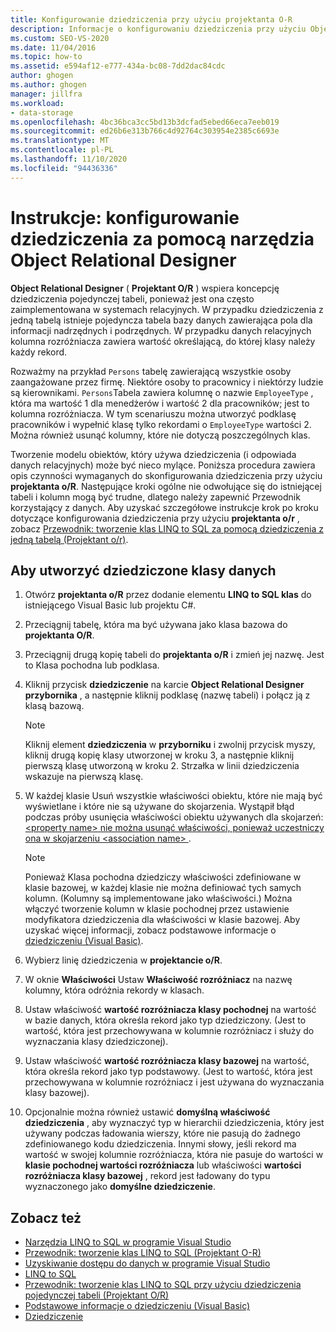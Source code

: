 ```yaml
---
title: Konfigurowanie dziedziczenia przy użyciu projektanta O-R
description: Informacje o konfigurowaniu dziedziczenia przy użyciu Object Relational Designer (Projektant O/R), który obsługuje dziedziczenie pojedynczej tabeli. Utworzono dziedziczone klasy danych.
ms.custom: SEO-VS-2020
ms.date: 11/04/2016
ms.topic: how-to
ms.assetid: e594af12-e777-434a-bc08-7dd2dac84cdc
author: ghogen
ms.author: ghogen
manager: jillfra
ms.workload:
- data-storage
ms.openlocfilehash: 4bc36bca3cc5bd13b3dcfad5ebed66eca7eeb019
ms.sourcegitcommit: ed26b6e313b766c4d92764c303954e2385c6693e
ms.translationtype: MT
ms.contentlocale: pl-PL
ms.lasthandoff: 11/10/2020
ms.locfileid: "94436336"
---
```

# <a name="how-to-configure-inheritance-by-using-the-or-designer"></a>Instrukcje: konfigurowanie dziedziczenia za pomocą narzędzia Object Relational Designer
**Object Relational Designer** ( **Projektant O/R** ) wspiera koncepcję dziedziczenia pojedynczej tabeli, ponieważ jest ona często zaimplementowana w systemach relacyjnych. W przypadku dziedziczenia z jedną tabelą istnieje pojedyncza tabela bazy danych zawierająca pola dla informacji nadrzędnych i podrzędnych. W przypadku danych relacyjnych kolumna rozróżniacza zawiera wartość określającą, do której klasy należy każdy rekord.

Rozważmy na przykład `Persons` tabelę zawierającą wszystkie osoby zaangażowane przez firmę. Niektóre osoby to pracownicy i niektórzy ludzie są kierownikami. `Persons`Tabela zawiera kolumnę o nazwie `EmployeeType` , która ma wartość 1 dla menedżerów i wartość 2 dla pracowników; jest to kolumna rozróżniacza. W tym scenariuszu można utworzyć podklasę pracowników i wypełnić klasę tylko rekordami o `EmployeeType` wartości 2. Można również usunąć kolumny, które nie dotyczą poszczególnych klas.

Tworzenie modelu obiektów, który używa dziedziczenia (i odpowiada danych relacyjnych) może być nieco mylące. Poniższa procedura zawiera opis czynności wymaganych do skonfigurowania dziedziczenia przy użyciu **projektanta o/R**. Następujące kroki ogólne nie odwołujące się do istniejącej tabeli i kolumn mogą być trudne, dlatego należy zapewnić Przewodnik korzystający z danych. Aby uzyskać szczegółowe instrukcje krok po kroku dotyczące konfigurowania dziedziczenia przy użyciu **projektanta o/r** , zobacz [Przewodnik: tworzenie klas LINQ to SQL za pomocą dziedziczenia z jedną tabelą (Projektant o/r)](../data-tools/walkthrough-creating-linq-to-sql-classes-by-using-single-table-inheritance-o-r-designer.md).

## <a name="to-create-inherited-data-classes"></a>Aby utworzyć dziedziczone klasy danych

1. Otwórz **projektanta o/R** przez dodanie elementu **LINQ to SQL klas** do istniejącego Visual Basic lub projektu C#.

2. Przeciągnij tabelę, która ma być używana jako klasa bazowa do **projektanta O/R**.

3. Przeciągnij drugą kopię tabeli do **projektanta o/R** i zmień jej nazwę. Jest to Klasa pochodna lub podklasa.

4. Kliknij przycisk **dziedziczenie** na karcie **Object Relational Designer** **przybornika** , a następnie kliknij podklasę (nazwę tabeli) i połącz ją z klasą bazową.

    > [!NOTE]
    > Kliknij element **dziedziczenia** w **przyborniku** i zwolnij przycisk myszy, kliknij drugą kopię klasy utworzonej w kroku 3, a następnie kliknij pierwszą klasę utworzoną w kroku 2. Strzałka w linii dziedziczenia wskazuje na pierwszą klasę.

5. W każdej klasie Usuń wszystkie właściwości obiektu, które nie mają być wyświetlane i które nie są używane do skojarzenia. Wystąpił błąd podczas próby usunięcia właściwości obiektu używanych dla skojarzeń: [ \<property name> nie można usunąć właściwości, ponieważ uczestniczy ona w skojarzeniu \<association name> ](../data-tools/the-property-property-name-cannot-be-deleted-because-it-is-participating-in-the-association-association-name.md).

    > [!NOTE]
    > Ponieważ Klasa pochodna dziedziczy właściwości zdefiniowane w klasie bazowej, w każdej klasie nie można definiować tych samych kolumn. (Kolumny są implementowane jako właściwości.) Można włączyć tworzenie kolumn w klasie pochodnej przez ustawienie modyfikatora dziedziczenia dla właściwości w klasie bazowej. Aby uzyskać więcej informacji, zobacz podstawowe informacje o [dziedziczeniu (Visual Basic)](/dotnet/visual-basic/programming-guide/language-features/objects-and-classes/inheritance-basics).

6. Wybierz linię dziedziczenia w **projektancie o/R**.

7. W oknie **Właściwości** Ustaw **Właściwość rozróżniacz** na nazwę kolumny, która odróżnia rekordy w klasach.

8. Ustaw właściwość **wartość rozróżniacza klasy pochodnej** na wartość w bazie danych, która określa rekord jako typ dziedziczony. (Jest to wartość, która jest przechowywana w kolumnie rozróżniacz i służy do wyznaczania klasy dziedziczonej).

9. Ustaw właściwość **wartość rozróżniacza klasy bazowej** na wartość, która określa rekord jako typ podstawowy. (Jest to wartość, która jest przechowywana w kolumnie rozróżniacz i jest używana do wyznaczania klasy bazowej).

10. Opcjonalnie można również ustawić **domyślną właściwość dziedziczenia** , aby wyznaczyć typ w hierarchii dziedziczenia, który jest używany podczas ładowania wierszy, które nie pasują do żadnego zdefiniowanego kodu dziedziczenia. Innymi słowy, jeśli rekord ma wartość w swojej kolumnie rozróżniacza, która nie pasuje do wartości w **klasie pochodnej wartości rozróżniacza** lub właściwości **wartości rozróżniacza klasy bazowej** , rekord jest ładowany do typu wyznaczonego jako **domyślne dziedziczenie**.

## <a name="see-also"></a>Zobacz też

- [Narzędzia LINQ to SQL w programie Visual Studio](../data-tools/linq-to-sql-tools-in-visual-studio2.md)
- [Przewodnik: tworzenie klas LINQ to SQL (Projektant O-R)](how-to-create-linq-to-sql-classes-mapped-to-tables-and-views-o-r-designer.md)
- [Uzyskiwanie dostępu do danych w programie Visual Studio](../data-tools/accessing-data-in-visual-studio.md)
- [LINQ to SQL](/dotnet/framework/data/adonet/sql/linq/index)
- [Przewodnik: tworzenie klas LINQ to SQL przy użyciu dziedziczenia pojedynczej tabeli (Projektant O/R)](../data-tools/walkthrough-creating-linq-to-sql-classes-by-using-single-table-inheritance-o-r-designer.md)
- [Podstawowe informacje o dziedziczeniu (Visual Basic)](/dotnet/visual-basic/programming-guide/language-features/objects-and-classes/inheritance-basics)
- [Dziedziczenie](/dotnet/csharp/programming-guide/classes-and-structs/inheritance)
